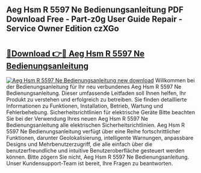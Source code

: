 ## Aeg Hsm R 5597 Ne Bedienungsanleitung PDF Download Free - Part-z0g User Guide Repair - Service Owner Edition czXGo

# <h2><a href="http://df61nxa.blite.top/?on=Aeg+Hsm+R+5597+Ne+Bedienungsanleitung">🔗Download 👉🔴 Aeg Hsm R 5597 Ne Bedienungsanleitung</a></h2>

[![Aeg Hsm R 5597 Ne Bedienungsanleitung new download](https://i.imgur.com/lujVjoI.png)](http://df61nxa.blite.top/?on=Aeg+Hsm+R+5597+Ne+Bedienungsanleitung)
Willkommen bei der Bedienungsanleitung für Ihr neu verbundenes Aeg Hsm R 5597 Ne Bedienungsanleitung. Dieser umfassende Leitfaden soll Ihnen helfen, Ihr Produkt zu verstehen und erfolgreich zu betreiben. Sie finden detaillierte Informationen zu Funktionen, Installation, Betrieb, Wartung und Fehlerbehebung. Sicherheitsrichtlinien für elektrische Geräte Bitte beachten Sie bei der Verwendung Ihres neuen Aeg Hsm R 5597 Ne Bedienungsanleitung alle elektrischen Sicherheitsrichtlinien. Aeg Hsm R 5597 Ne Bedienungsanleitung verfügt über eine Reihe fortschrittlicher Funktionen, darunter Geolokalisierung, intelligente Warnungen, anpassbare Designs und Mehrbenutzerzugriff, die alle einfach über die benutzerfreundliche und intuitive Benutzeroberfläche gesteuert werden können. Bitte zögern Sie nicht, Aeg Hsm R 5597 Ne Bedienungsanleitung. Unser Kundensupport-Team ist bereit, Ihre Fragen zu beantworten.
